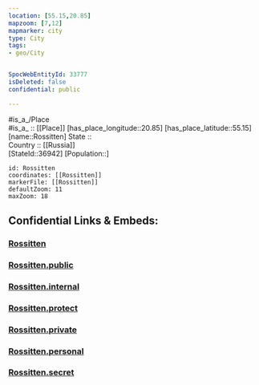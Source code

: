 ```yaml
---
location: [55.15,20.85] 
mapzoom: [7,12] 
mapmarker: city 
type: City
tags:
- geo/City


SpocWebEntityId: 33777
isDeleted: false
confidential: public

---
```

#is_a_/Place  
#is_a_ :: [[Place]] 
[has_place_longitude::20.85] 
[has_place_latitude::55.15] 
[name::Rossitten] 
State ::  
Country :: [[Russia]]  
[StateId::36942] 
[Population::] 



```leaflet
id: Rossitten
coordinates: [[Rossitten]] 
markerFile: [[Rossitten]] 
defaultZoom: 11 
maxZoom: 18
```


## Confidential Links & Embeds: 

### [Rossitten](/_Standards/Earth/Continent/Europe/Europe~East/Russia/Russia~NorthWest/Kaliningrad~Oblast/City/Rossitten.md) 

### [Rossitten.public](/_public/Earth/Continent/Europe/Europe~East/Russia/Russia~NorthWest/Kaliningrad~Oblast/City/Rossitten.public.md) 

### [Rossitten.internal](/_internal/Earth/Continent/Europe/Europe~East/Russia/Russia~NorthWest/Kaliningrad~Oblast/City/Rossitten.internal.md) 

### [Rossitten.protect](/_protect/Earth/Continent/Europe/Europe~East/Russia/Russia~NorthWest/Kaliningrad~Oblast/City/Rossitten.protect.md) 

### [Rossitten.private](/_private/Earth/Continent/Europe/Europe~East/Russia/Russia~NorthWest/Kaliningrad~Oblast/City/Rossitten.private.md) 

### [Rossitten.personal](/_personal/Earth/Continent/Europe/Europe~East/Russia/Russia~NorthWest/Kaliningrad~Oblast/City/Rossitten.personal.md) 

### [Rossitten.secret](/_secret/Earth/Continent/Europe/Europe~East/Russia/Russia~NorthWest/Kaliningrad~Oblast/City/Rossitten.secret.md)

